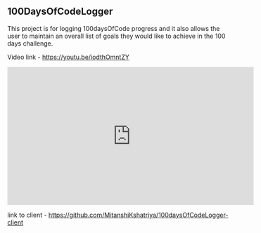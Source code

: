 ## 100DaysOfCodeLogger
This project is for logging 100daysOfCode progress and it also allows the user to maintain an overall list of goals they would like to achieve in the 100 days challenge.

Video link - https://youtu.be/iodthOmntZY
<iframe width="560" height="315" src="https://www.youtube.com/embed/iodthOmntZY" title="YouTube video player" frameborder="0" allow="accelerometer; autoplay; clipboard-write; encrypted-media; gyroscope; picture-in-picture" allowfullscreen></iframe>


link to client - https://github.com/MitanshiKshatriya/100daysOfCodeLogger-client 